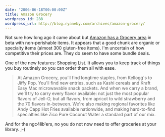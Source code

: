 ```yaml
---
date: "2006-06-18T00:00:00Z"
title: Amazon Grocery
wordpress_id: 288
wordpress_url: http://blog.ryaneby.com/archives/amazon-grocery/
---
```

Not sure how long ago it came about but <a href="http://www.amazon.com/gp/browse.html/ref=sd_allcatpop_gro/102-4065329-8012962?node=16310101">Amazon has a Grocery area</a> in beta with non-perishable items. It appears that a good chunk are organic or specialty items (almost 300 gluten-free items). I'm uncertain of how competitive their prices are. They do seem to have some bundle deals.

One of the new features: Shopping List. It allows you to keep track of things you buy routinely so you can order them all with ease.

<blockquote>At Amazon Grocery, you'll find longtime staples, from Kellogg's to Jiffy Pop. You'll find new entries, such as Kashi cereals and Kraft Easy Mac microwavable snack packets. And when we carry a brand, we'll try to carry every flavor available: not just the most popular flavors of Jell-O, but all flavors, from apricot to wild strawberry and the 70 flavors in-between. We're also making regional favorites like Andy Capp Hot Fries available nationwide, and making hard-to-find specialties like Zico Pure Coconut Water a standard part of our mix.</blockquote>

And for the ngc4lib'ers, no you do not now need to offer groceries at your library. ;-)

